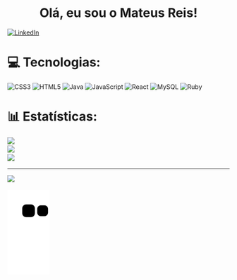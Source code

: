 
 <h1 align="center">Olá, eu sou o Mateus Reis!</h1>



[![LinkedIn](https://img.shields.io/badge/LinkedIn-%230077B5.svg?logo=linkedin&logoColor=white)](https://linkedin.com/in/mateus-m-reis/) 

# 💻 Tecnologias:
![CSS3](https://img.shields.io/badge/css3-%231572B6.svg?style=for-the-badge&logo=css3&logoColor=white) ![HTML5](https://img.shields.io/badge/html5-%23E34F26.svg?style=for-the-badge&logo=html5&logoColor=white) ![Java](https://img.shields.io/badge/java-%23ED8B00.svg?style=for-the-badge&logo=java&logoColor=white) ![JavaScript](https://img.shields.io/badge/javascript-%23323330.svg?style=for-the-badge&logo=javascript&logoColor=%23F7DF1E) ![React](https://img.shields.io/badge/react-%2320232a.svg?style=for-the-badge&logo=react&logoColor=%2361DAFB) ![MySQL](https://img.shields.io/badge/mysql-%2300f.svg?style=for-the-badge&logo=mysql&logoColor=white) ![Ruby](https://img.shields.io/badge/ruby-%23CC342D.svg?style=for-the-badge&logo=ruby&logoColor=white)
# 📊 Estatísticas:
![](https://github-readme-stats.vercel.app/api?username=MateusReis25&theme=dark&hide_border=true&include_all_commits=true&count_private=false)<br/>
![](https://github-readme-streak-stats.herokuapp.com/?user=MateusReis25&theme=dark&hide_border=true)<br/>
![](https://github-readme-stats.vercel.app/api/top-langs/?username=MateusReis25&theme=dark&hide_border=true&include_all_commits=true&count_private=false&layout=compact)

---
[![](https://visitcount.itsvg.in/api?id=MateusReis25&icon=2&color=12)](https://visitcount.itsvg.in)


 
![Snake animation](https://github.com/MateusReis25/MateusReis25/blob/output/github-contribution-grid-snake.svg)
 

 



